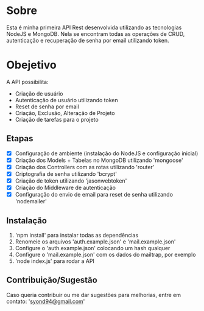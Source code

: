 # Sobre
Esta é minha primeira API Rest desenvolvida utilizando as tecnologias NodeJS e MongoDB. Nela se encontram todas as operações de CRUD, autenticação e recuperação de senha por email utilizando token.

# Obejetivo
A API possibilita:
- Criação de usuário
- Autenticação de usuário utilizando token
- Reset de senha por email
- Criação, Exclusão, Alteração de Projeto
- Criação de tarefas para o projeto

## Etapas
- [x] Configuração de ambiente (instalação do NodeJS e configuração inicial)
- [x] Criação dos Models + Tabelas no MongoDB utilizando 'mongoose'
- [x] Criação dos Controllers com as rotas utilizando 'router'
- [x] Criptografia de senha utilizando 'bcrypt'
- [x] Criação de token utilizando 'jasonwebtoken'
- [x] Criação do Middleware de autenticação
- [x] Configuração do envio de email para reset de senha utilizando 'nodemailer'

## Instalação
1. 'npm install' para instalar todas as dependências
2. Renomeie os arquivos 'auth.example.json' e 'mail.example.json'
3. Configure o 'auth.example.json' colocando um hash qualquer
4. Configure o 'mail.example.json' com os dados do mailtrap, por exemplo
5. 'node index.js' para rodar a API

## Contribuição/Sugestão
Caso queria contribuir ou me dar sugestões para melhorias, entre em contato: 'syond94@gmail.com'
